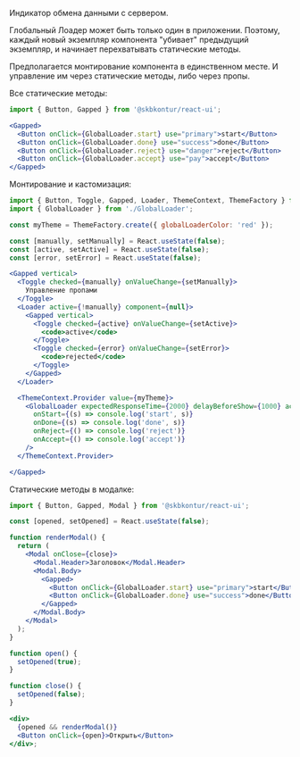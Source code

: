 Индикатор обмена данными с сервером.

Глобальный Лоадер может быть только один в приложении. Поэтому, каждый новый экземпляр компонента 
"убивает" предыдущий 
экземпляр, и начинает перехватывать статические методы.

Предполагается монтирование компонента в единственном месте. И управление им через статические методы, либо через пропы.

Все статические методы:
```jsx harmony
import { Button, Gapped } from '@skbkontur/react-ui';

<Gapped>
  <Button onClick={GlobalLoader.start} use="primary">start</Button>
  <Button onClick={GlobalLoader.done} use="success">done</Button>
  <Button onClick={GlobalLoader.reject} use="danger">reject</Button>
  <Button onClick={GlobalLoader.accept} use="pay">accept</Button>
</Gapped>
```

Монтирование и кастомизация:
```jsx harmony
import { Button, Toggle, Gapped, Loader, ThemeContext, ThemeFactory } from '@skbkontur/react-ui';
import { GlobalLoader } from './GlobalLoader';

const myTheme = ThemeFactory.create({ globalLoaderColor: 'red' });

const [manually, setManually] = React.useState(false);
const [active, setActive] = React.useState(false);
const [error, setError] = React.useState(false);

<Gapped vertical>
  <Toggle checked={manually} onValueChange={setManually}>
    Управление пропами
  </Toggle>
  <Loader active={!manually} component={null}>
    <Gapped vertical>
      <Toggle checked={active} onValueChange={setActive}>
        <code>active</code>
      </Toggle>
      <Toggle checked={error} onValueChange={setError}>
        <code>rejected</code>
      </Toggle>
    </Gapped>
  </Loader>

  <ThemeContext.Provider value={myTheme}>
    <GlobalLoader expectedResponseTime={2000} delayBeforeShow={1000} active={active} rejected={error}
      onStart={(s) => console.log('start', s)}
      onDone={(s) => console.log('done', s)}
      onReject={() => console.log('reject')}
      onAccept={() => console.log('accept')}
    />
  </ThemeContext.Provider>

</Gapped>
```


Статические методы в модалке:
```jsx harmony
import { Button, Gapped, Modal } from '@skbkontur/react-ui';

const [opened, setOpened] = React.useState(false);

function renderModal() {
  return (
    <Modal onClose={close}>
      <Modal.Header>Заголовок</Modal.Header>
      <Modal.Body>
        <Gapped>
          <Button onClick={GlobalLoader.start} use="primary">start</Button>
          <Button onClick={GlobalLoader.done} use="success">done</Button>
        </Gapped>
      </Modal.Body>
    </Modal>
  );
}

function open() {
  setOpened(true);
}

function close() {
  setOpened(false);
}

<div>
  {opened && renderModal()}
  <Button onClick={open}>Открыть</Button>
</div>;
```
